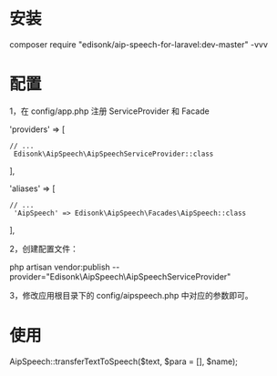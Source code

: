 
# 安装
composer require "edisonk/aip-speech-for-laravel:dev-master" -vvv

# 配置

1，在 config/app.php 注册 ServiceProvider 和 Facade 

'providers' => [

    // ...
     Edisonk\AipSpeech\AipSpeechServiceProvider::class
     
],

'aliases' => [

    // ...
     'AipSpeech' => Edisonk\AipSpeech\Facades\AipSpeech::class
     
],

2，创建配置文件：

php artisan vendor:publish --provider="Edisonk\AipSpeech\AipSpeechServiceProvider"

3，修改应用根目录下的 config/aipspeech.php 中对应的参数即可。

# 使用

AipSpeech::transferTextToSpeech($text, $para = [], $name);

